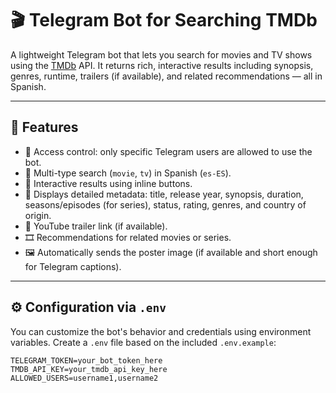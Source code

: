 # 🎬 Telegram Bot for Searching TMDb

A lightweight Telegram bot that lets you search for movies and TV shows using the [TMDb](https://www.themoviedb.org/) API. It returns rich, interactive results including synopsis, genres, runtime, trailers (if available), and related recommendations — all in Spanish.

---

## 🚀 Features

- 🔐 Access control: only specific Telegram users are allowed to use the bot.
- 🔎 Multi-type search (`movie`, `tv`) in Spanish (`es-ES`).
- 📌 Interactive results using inline buttons.
- 📝 Displays detailed metadata: title, release year, synopsis, duration, seasons/episodes (for series), status, rating, genres, and country of origin.
- 🎥 YouTube trailer link (if available).
- 🎞 Recommendations for related movies or series.
- 🖼️ Automatically sends the poster image (if available and short enough for Telegram captions).

---

## ⚙️ Configuration via `.env`

You can customize the bot's behavior and credentials using environment variables. Create a `.env` file based on the included `.env.example`:

```dotenv
TELEGRAM_TOKEN=your_bot_token_here
TMDB_API_KEY=your_tmdb_api_key_here
ALLOWED_USERS=username1,username2
